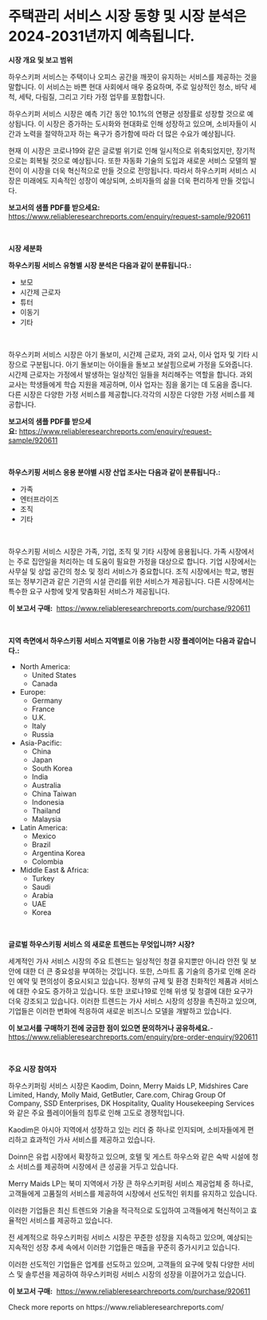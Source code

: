 <p><h1>주택관리 서비스 시장 동향 및 시장 분석은 2024-2031년까지 예측됩니다.</h1></p><p><strong>시장 개요 및 보고 범위</strong></p>
<p><p>하우스키퍼 서비스는 주택이나 오피스 공간을 깨끗이 유지하는 서비스를 제공하는 것을 말합니다. 이 서비스는 바쁜 현대 사회에서 매우 중요하며, 주로 일상적인 청소, 바닥 세척, 세탁, 다림질, 그리고 기타 가정 업무를 포함합니다.</p><p>하우스키퍼 서비스 시장은 예측 기간 동안 10.1%의 연평균 성장률로 성장할 것으로 예상됩니다. 이 시장은 증가하는 도시화와 현대화로 인해 성장하고 있으며, 소비자들이 시간과 노력을 절약하고자 하는 욕구가 증가함에 따라 더 많은 수요가 예상됩니다.</p><p>현재 이 시장은 코로나19와 같은 글로벌 위기로 인해 일시적으로 위축되었지만, 장기적으로는 회복될 것으로 예상됩니다. 또한 자동화 기술의 도입과 새로운 서비스 모델의 발전이 이 시장을 더욱 혁신적으로 만들 것으로 전망됩니다. 따라서 하우스키퍼 서비스 시장은 미래에도 지속적인 성장이 예상되며, 소비자들의 삶을 더욱 편리하게 만들 것입니다.</p></p>
<p><strong>보고서의 샘플 PDF를 받으세요:</strong> <a href="https://www.reliableresearchreports.com/enquiry/request-sample/920611">https://www.reliableresearchreports.com/enquiry/request-sample/920611</a></p>
<p>&nbsp;</p>
<p><strong>시장 세분화</strong></p>
<p><strong>하우스키핑 서비스 유형별 시장 분석은 다음과 같이 분류됩니다.:</strong></p>
<p><ul><li>보모</li><li>시간제 근로자</li><li>튜터</li><li>이동기</li><li>기타</li></ul></p>
<p>&nbsp;</p>
<p><p>하우스키퍼 서비스 시장은 아기 돌보미, 시간제 근로자, 과외 교사, 이사 업자 및 기타 시장으로 구분됩니다. 아기 돌보미는 아이들을 돌보고 보살핌으로써 가정을 도와줍니다. 시간제 근로자는 가정에서 발생하는 일상적인 일들을 처리해주는 역할을 합니다. 과외 교사는 학생들에게 학습 지원을 제공하며, 이사 업자는 짐을 옮기는 데 도움을 줍니다. 다른 시장은 다양한 가정 서비스를 제공합니다.각각의 시장은 다양한 가정 서비스를 제공합니다.</p></p>
<p><strong>보고서의 샘플 PDF를 받으세요:</strong>&nbsp;<a href="https://www.reliableresearchreports.com/enquiry/request-sample/920611">https://www.reliableresearchreports.com/enquiry/request-sample/920611</a></p>
<p>&nbsp;</p>
<p><strong> 하우스키핑 서비스 응용 분야별 시장 산업 조사는 다음과 같이 분류됩니다.:</strong></p>
<p><ul><li>가족</li><li>엔터프라이즈</li><li>조직</li><li>기타</li></ul></p>
<p>&nbsp;</p>
<p><p>하우스키핑 서비스 시장은 가족, 기업, 조직 및 기타 시장에 응용됩니다. 가족 시장에서는 주로 집안일을 처리하는 데 도움이 필요한 가정을 대상으로 합니다. 기업 시장에서는 사무실 및 상업 공간의 청소 및 정리 서비스가 중요합니다. 조직 시장에서는 학교, 병원 또는 정부기관과 같은 기관의 시설 관리를 위한 서비스가 제공됩니다. 다른 시장에서는 특수한 요구 사항에 맞게 맞춤화된 서비스가 제공됩니다.</p></p>
<p><strong>이 보고서 구매:</strong>&nbsp; <a href="https://www.reliableresearchreports.com/purchase/920611">https://www.reliableresearchreports.com/purchase/920611</a></p>
<p>&nbsp;</p>
<p><strong>지역 측면에서 하우스키핑 서비스 지역별로 이용 가능한 시장 플레이어는 다음과 같습니다.:</strong></p>
<p><ul>
    <li>
        North America:
        <ul>
            <li>United States</li>
            <li>Canada</li>
        </ul>
    </li>
    <li>
        Europe:
        <ul>
            <li>Germany</li>
            <li>France</li>
            <li>U.K.</li>
            <li>Italy</li>
            <li>Russia</li>
        </ul>
    </li>
    <li>
        Asia-Pacific:
        <ul>
            <li>China</li>
            <li>Japan</li>
            <li>South Korea</li>
            <li>India</li>
            <li>Australia</li>
            <li>China Taiwan</li>
            <li>Indonesia</li>
            <li>Thailand</li>
            <li>Malaysia</li>
        </ul>
    </li>
    <li>
        Latin America:
        <ul>
            <li>Mexico</li>
            <li>Brazil</li>
            <li>Argentina Korea</li>
            <li>Colombia</li>
        </ul>
    </li>
    <li>
        Middle East & Africa:
        <ul>
            <li>Turkey</li>
            <li>Saudi</li>
            <li>Arabia</li>
            <li>UAE</li>
            <li>Korea</li>
        </ul>
    </li>
    </ul></p>
<p>&nbsp;</p>
<p><strong>글로벌 하우스키핑 서비스 의 새로운 트렌드는 무엇입니까? 시장?</strong></p>
<p><p>세계적인 가사 서비스 시장의 주요 트렌드는 일상적인 청결 유지뿐만 아니라 안전 및 보안에 대한 더 큰 중요성을 부여하는 것입니다. 또한, 스마트 홈 기술의 증가로 인해 온라인 예약 및 편의성이 중요시되고 있습니다. 정부의 규제 및 환경 친화적인 제품과 서비스에 대한 수요도 증가하고 있습니다. 또한 코로나19로 인해 위생 및 청결에 대한 요구가 더욱 강조되고 있습니다. 이러한 트렌드는 가사 서비스 시장의 성장을 촉진하고 있으며, 기업들은 이러한 변화에 적응하여 새로운 비즈니스 모델을 개발하고 있습니다.</p></p>
<p><strong>이 보고서를 구매하기 전에 궁금한 점이 있으면 문의하거나 공유하세요.</strong>- <a href="https://www.reliableresearchreports.com/enquiry/pre-order-enquiry/920611">https://www.reliableresearchreports.com/enquiry/pre-order-enquiry/920611</a></p>
<p>&nbsp;</p>
<p><strong>주요 시장 참여자</strong></p>
<p><p>하우스키퍼링 서비스 시장은 Kaodim, Doinn, Merry Maids LP, Midshires Care Limited, Handy, Molly Maid, GetButler, Care.com, Chirag Group Of Company, SSD Enterprises, DK Hospitality, Quality Housekeeping Services와 같은 주요 플레이어들의 침투로 인해 고도로 경쟁적입니다. </p><p>Kaodim은 아시아 지역에서 성장하고 있는 리더 중 하나로 인지되며, 소비자들에게 편리하고 효과적인 가사 서비스를 제공하고 있습니다. </p><p>Doinn은 유럽 시장에서 확장하고 있으며, 호텔 및 게스트 하우스와 같은 숙박 시설에 청소 서비스를 제공하며 시장에서 큰 성공을 거두고 있습니다. </p><p>Merry Maids LP는 북미 지역에서 가장 큰 하우스키퍼링 서비스 제공업체 중 하나로, 고객들에게 고품질의 서비스를 제공하여 시장에서 선도적인 위치를 유지하고 있습니다. </p><p>이러한 기업들은 최신 트렌드와 기술을 적극적으로 도입하여 고객들에게 혁신적이고 효율적인 서비스를 제공하고 있습니다. </p><p>전 세계적으로 하우스키퍼링 서비스 시장은 꾸준한 성장을 지속하고 있으며, 예상되는 지속적인 성장 추세 속에서 이러한 기업들은 매출을 꾸준히 증가시키고 있습니다. </p><p>이러한 선도적인 기업들은 업계를 선도하고 있으며, 고객들의 요구에 맞춰 다양한 서비스 및 솔루션을 제공하여 하우스키퍼링 서비스 시장의 성장을 이끌어가고 있습니다.</p></p>
<p><strong>이 보고서 구매:</strong>&nbsp;&nbsp;<a href="https://www.reliableresearchreports.com/purchase/920611">https://www.reliableresearchreports.com/purchase/920611</a></p>
<p>Check more reports on https://www.reliableresearchreports.com/</p>
